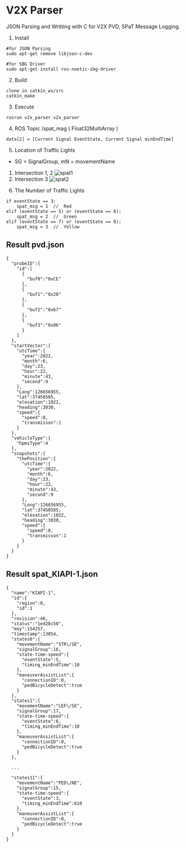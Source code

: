 # V2X Parser

JSON Parsing and Writting with C for V2X PVD, SPaT Message Logging.

1. Install

```
#for JSON Parsing
sudo apt-get remove libjson-c-dev

#for SBG Driver
sudo apt-get install ros-noetic-sbg-driver
```

2. Build

```
clone in catkin_ws/src
catkin_make
```

3. Execute

```
rosrun v2x_parser v2x_parser
```

4. ROS Topic
/spat_mag  ( Float32MultiArray )
```
data[2] = [Current Signal EventState, Current Signal minEndTime] 
```
5. Location of Traffic Lights
* SG = SignalGroup, mN = movementName
1) Intersection 1, 2
![spat1](https://user-images.githubusercontent.com/94699295/196671750-543c9304-70c5-4639-8e87-b7325a5a3404.png)
2) Intersection 3
![spat2](https://user-images.githubusercontent.com/94699295/196671776-70237199-f28a-4881-a1e9-2770dadb20af.png)
6. The Number of Traffic Lights
```
if eventState == 3:
    spat_msg = 1  //  Red
elif (eventState == 5) or (eventState == 6):
    spat_msg = 2  //  Green
elif (eventState == 7) or (eventState == 8):
    spat_msg = 3  //  Yellow
```
## Result pvd.json

```
{
  "probeID":{
    "id":[
      {
        "buf0":"0xCE"
      },
      {
        "buf1":"0x20"
      },
      {
        "buf2":"0x67"
      },
      {
        "buf3":"0x06"
      }
    ]
  },
  "startVector":{
    "utcTime":{
      "year":2022,
      "month":6,
      "day":23,
      "hour":22,
      "minute":43,
      "second":9
    },
    "Long":126656955,
    "lat":37450585,
    "elevation":1022,
    "heading":3030,
    "speed":{
      "speed":0,
      "transmisson":1
    }
  },
  "vehicleType":{
    "hpmsType":4
  },
  "snapshots":{
    "thePosition":{
      "utcTime":{
        "year":2022,
        "month":6,
        "day":23,
        "hour":22,
        "minute":43,
        "second":9
      },
      "Long":126656955,
      "lat":37450585,
      "elevation":1022,
      "heading":3030,
      "speed":{
        "speed":0,
        "transmisson":1
      }
    }
  }
}
```

## Result spat_KIAPI-1.json

```
{
  "name":"KIAPI-1",
  "id":{
    "region":0,
    "id":1
  },
  "revision":46,
  "status":"1ed28c50",
  "moy":154257,
  "timestamp":13054,
  "states0":{
    "movementName":"STR\/SE",
    "signalGroup":16,
    "state-time-speed":{
      "eventState":5,
      "timing_minEndTime":10
    },
    "maneuverAssistList":{
      "connectionID":0,
      "pedBicycleDetect":true
    }
  },
  "states1":{
    "movementName":"LEF\/SE",
    "signalGroup":17,
    "state-time-speed":{
      "eventState":6,
      "timing_minEndTime":10
    },
    "maneuverAssistList":{
      "connectionID":0,
      "pedBicycleDetect":true
    }
  },

  ...

  "states11":{
    "movementName":"PED\/NE",
    "signalGroup":15,
    "state-time-speed":{
      "eventState":3,
      "timing_minEndTime":610
    },
    "maneuverAssistList":{
      "connectionID":0,
      "pedBicycleDetect":true
    }
  }
}
```
